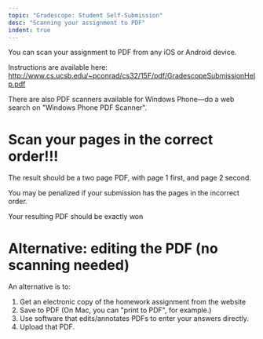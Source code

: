 ```yaml
---
topic: "Gradescope: Student Self-Submission"
desc: "Scanning your assignment to PDF"
indent: true
---
```


You can scan your assignment to PDF from any iOS or Android device.

Instructions are available here: <http://www.cs.ucsb.edu/~pconrad/cs32/15F/pdf/GradescopeSubmissionHelp.pdf>

There are also PDF scanners available for Windows Phone&mdash;do a web search on "Windows Phone PDF Scanner".

# Scan your pages in the correct order!!!

The result should be a two page PDF, with page 1 first, and page 2 second.

You may be penalized if your submission has the pages in the incorrect order.

Your resulting PDF should be exactly won

# Alternative: editing the PDF (no scanning needed)

An alternative is to:
1. Get an electronic copy of the homework assignment from the website
2. Save to PDF (On Mac, you can "print to PDF", for example.)
3. Use software that edits/annotates PDFs to enter your answers directly.
4. Upload that PDF.
